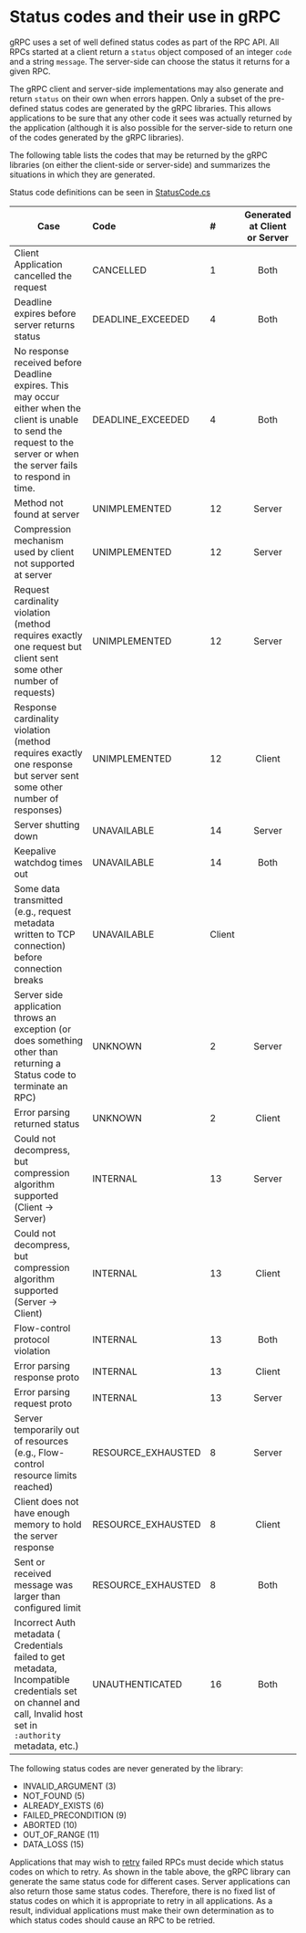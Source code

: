 # Status codes and their use in gRPC

gRPC uses a set of well defined status codes as part of the RPC API. All
RPCs started at a client return  a `status` object composed of an integer
`code` and a string `message`. The server-side can choose the status it
returns for a given RPC.

The gRPC client and server-side implementations may also generate and
return `status` on their own when errors happen.  Only a subset of
the pre-defined status codes are generated by the gRPC libraries.  This
allows applications to be sure that any other code it sees was actually
returned by the application (although it is also possible for the
server-side to return one of the codes generated by the gRPC libraries).

The following table lists the codes that may be returned by the gRPC
libraries (on either the client-side or server-side) and summarizes the
situations in which they are generated.

Status code definitions can be seen in [StatusCode.cs](https://github.com/grpc/grpc/blob/master/src/csharp/Grpc.Core/StatusCode.cs)

| Case        | Code           | # | Generated at Client or Server  |
| ------------- |:-------------|:---|:-----:|
| Client Application cancelled the request	| CANCELLED | 1 | Both |
| Deadline expires before server returns status	| DEADLINE_EXCEEDED | 4 | Both |
| No response received before Deadline expires. This may occur either when the client is unable to send the request to the server or when the server fails to respond in time. |	DEADLINE_EXCEEDED | 4 | Both |
| Method not found at server	| UNIMPLEMENTED | 12 | Server|
| Compression mechanism used by client not supported at server	| UNIMPLEMENTED | 12 | Server |
| Request cardinality violation (method requires exactly one request but client sent some other number of requests) | UNIMPLEMENTED | 12 | Server|
| Response cardinality violation (method requires exactly one response but server sent some other number of responses) | UNIMPLEMENTED | 12 | Client|
| Server shutting down	| UNAVAILABLE | 14 | Server|
| Keepalive watchdog times out | UNAVAILABLE | 14 | Both |
| Some data transmitted (e.g., request metadata written to TCP connection) before connection breaks |	UNAVAILABLE | Client |
| Server side application throws an exception (or does something other than returning a Status code to terminate an RPC) |	UNKNOWN | 2 | Server|
| Error parsing returned status	| UNKNOWN | 2 | Client |
| Could not decompress, but compression algorithm supported (Client -> Server)	| INTERNAL | 13 | Server |
| Could not decompress, but compression algorithm supported (Server -> Client)	| INTERNAL | 13 | Client |
| Flow-control protocol violation |	INTERNAL | 13 | Both |
| Error parsing response proto	| INTERNAL | 13 | Client|
| Error parsing request proto	| INTERNAL | 13 | Server|
| Server temporarily out of resources (e.g., Flow-control resource limits reached) |	RESOURCE_EXHAUSTED | 8 | Server|
| Client does not have enough memory to hold the server response | RESOURCE_EXHAUSTED | 8 | Client |
| Sent or received message was larger than configured limit | RESOURCE_EXHAUSTED | 8 | Both |
| Incorrect Auth metadata ( Credentials failed to get metadata, Incompatible credentials set on channel and call, Invalid host set in `:authority` metadata, etc.) | UNAUTHENTICATED | 16 | Both |

The following status codes are never generated by the library:
- INVALID_ARGUMENT (3)
- NOT_FOUND (5)
- ALREADY_EXISTS (6)
- FAILED_PRECONDITION (9)
- ABORTED (10)
- OUT_OF_RANGE (11)
- DATA_LOSS (15)

Applications that may wish to [retry](https://github.com/grpc/proposal/blob/master/A6-client-retries.md) failed RPCs must decide which status codes on which to retry. As shown in the table above, the gRPC library can generate the same status code for different cases. Server applications can also return those same status codes. Therefore, there is no fixed list of status codes on which it is appropriate to retry in all applications. As a result, individual applications must make their own determination as to which status codes should cause an RPC to be retried.
